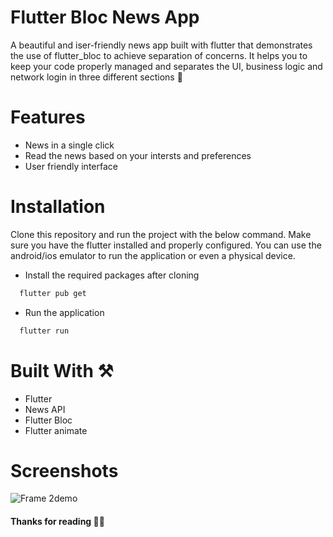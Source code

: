 
# Flutter Bloc News App

A beautiful and iser-friendly news app built with flutter that demonstrates the use of flutter_bloc to achieve separation of concerns. It helps you to keep your code properly managed and separates the UI, business logic and network login in three different sections 🙂

# Features

- News in a single click 
- Read the news based on your intersts and preferences 
- User friendly interface 


# Installation

Clone this repository and run the project with the below command. Make sure you have the flutter installed and properly configured. You can use the android/ios emulator to run the application or even a physical device.


- Install the required packages after cloning 

```bash
  flutter pub get
```

- Run the application
```bash
  flutter run 
```
    
# Built With ⚒️
- Flutter 
- News API
- Flutter Bloc
- Flutter animate 


# Screenshots
![Frame 2demo](https://github.com/sahil-gpm/flutter_bloc_news_app/assets/142314251/774b3649-39ff-4139-8ead-6004a518d210)


#### Thanks for reading 🎉😊
